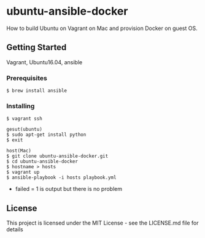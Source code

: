 # ubuntu-ansible-docker

How to build Ubuntu on Vagrant on Mac and provision Docker on guest OS.

## Getting Started

Vagrant, Ubuntu16.04, ansible

### Prerequisites

```
$ brew install ansible
```

### Installing

```
$ vagrant ssh

gesut(ubuntu)
$ sudo apt-get install python
$ exit

host(Mac)
$ git clone ubuntu-ansible-docker.git
$ cd ubuntu-ansible-docker
$ hostname > hosts
$ vagrant up
$ ansible-playbook -i hosts playbook.yml
```

- failed = 1 is output but there is no problem

## License

This project is licensed under the MIT License - see the LICENSE.md file for details
